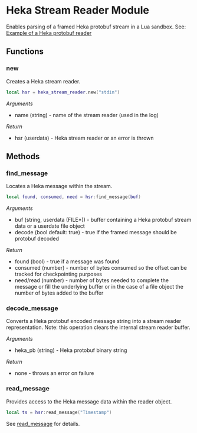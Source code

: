 # Heka Stream Reader Module

Enables parsing of a framed Heka protobuf stream in a Lua sandbox. See: 
[Example of a Heka protobuf reader](input.html#example-of-a-heka-protobuf-stdin-reader)

## Functions

### new

Creates a Heka stream reader.

```lua
local hsr = heka_stream_reader.new("stdin")

```

*Arguments*
* name (string) - name of the stream reader (used in the log)

*Return*
* hsr (userdata) - Heka stream reader or an error is thrown

## Methods

### find_message

Locates a Heka message within the stream.

```lua
local found, consumed, need = hsr:find_message(buf)

```

*Arguments*
* buf (string, userdata (FILE*)) - buffer containing a Heka protobuf stream data or a userdate file object
* decode (bool default: true) - true if the framed message should be protobuf decoded

*Return*
* found (bool) - true if a message was found
* consumed (number) - number of bytes consumed so the offset can be tracked for checkpointing purposes
* need/read (number) - number of bytes needed to complete the message or fill the underlying buffer
  or in the case of a file object the number of bytes added to the buffer

### decode_message

Converts a Heka protobuf encoded message string into a stream reader representation.
Note: this operation clears the internal stream reader buffer.

*Arguments*
* heka_pb (string) - Heka protobuf binary string

*Return*
* none - throws an error on failure

### read_message

Provides access to the Heka message data within the reader object. 

```lua
local ts = hsr:read_message("Timestamp")

```
See [read_message](analysis.html#read_message) for details.
